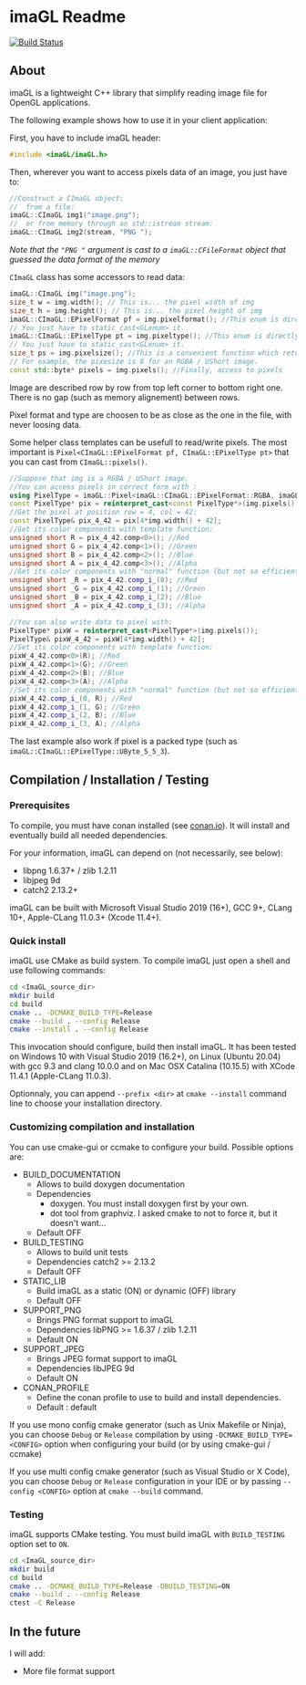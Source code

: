 # imaGL Readme

[![Build Status](https://travis-ci.org/Woazim/imaGL.svg?branch=master)](https://travis-ci.org/Woazim/imaGL)

## About

imaGL is a lightweight C++ library that simplify reading image file for OpenGL applications.

The following example shows how to use it in your client application:

First, you have to include imaGL header:

``` cpp
#include <imaGL/imaGL.h>
```

Then, wherever you want to access pixels data of an image, you just have to:

``` cpp
//Construct a CImaGL object:
//  from a file:
imaGL::CImaGL img1("image.png");
//  or from memory through an std::istream stream:
imaGL::CImaGL img2(stream, "PNG ");
```

_Note that the `"PNG "` argument is cast to a `imaGL::CFileFormat` object that guessed the data format of the memory_

`CImaGL` class has some accessors to read data:

``` cpp
imaGL::CImaGL img("image.png");
size_t w = img.width(); // This is... the pixel width of img
size_t h = img.height(); // This is... the pixel height of img
imaGL::CImaGL::EPixelFormat pf = img.pixelformat(); //This enum is directly compatible with `format` parameter of glTexImage2D.
// You just have to static_cast<GLenum> it.
imaGL::CImaGL::EPixelType pt = img.pixeltype(); //This enum is directly compatible with `type` parameter of glTexImage2D.
// You just have to static_cast<GLenum> it.
size_t ps = img.pixelsize(); //This is a convenient function which returns the size of a pixel in bytes.
// For example, the pixesize is 8 for an RGBA / UShort image.
const std::byte* pixels = img.pixels(); //Finally, access to pixels
```

Image are described row by row from top left corner to bottom right one. There is no gap (such as memory alignement) between rows.

Pixel format and type are choosen to be as close as the one in the file, with never loosing data.

Some helper class templates can be usefull to read/write pixels. The most important is `Pixel<CImaGL::EPixelFormat pf, CImaGL::EPixelType pt>` that you can cast from `CImaGL::pixels()`.

``` cpp
//Suppose that img is a RGBA / UShort image.
//You can access pixels in correct form with :
using PixelType = imaGL::Pixel<imaGL::CImaGL::EPixelFormat::RGBA, imaGL::CImaGL::EPixelType::UShort>;
const PixelType* pix = reinterpret_cast<const PixelType*>(img.pixels());
//Get the pixel at position row = 4, col = 42:
const PixelType& pix_4_42 = pix[4*img.width() + 42];
//Get its color components with template function:
unsigned short R = pix_4_42.comp<0>(); //Red
unsigned short G = pix_4_42.comp<1>(); //Green
unsigned short B = pix_4_42.comp<2>(); //Blue
unsigned short A = pix_4_42.comp<3>(); //Alpha
//Get its color components with "normal" function (but not so efficiently):
unsigned short _R = pix_4_42.comp_i_(0); //Red
unsigned short _G = pix_4_42.comp_i_(1); //Green
unsigned short _B = pix_4_42.comp_i_(2); //Blue
unsigned short _A = pix_4_42.comp_i_(3); //Alpha

//You can also write data to pixel with:
PixelType* pixW = reinterpret_cast<PixelType*>(img.pixels());
PixelType& pixW_4_42 = pixW[4*img.width() + 42];
//Set its color components with template function:
pixW_4_42.comp<0>(R); //Red
pixW_4_42.comp<1>(G); //Green
pixW_4_42.comp<2>(B); //Blue
pixW_4_42.comp<3>(A); //Alpha
//Set its color components with "normal" function (but not so efficiently):
pixW_4_42.comp_i_(0, R); //Red
pixW_4_42.comp_i_(1, G); //Green
pixW_4_42.comp_i_(2, B); //Blue
pixW_4_42.comp_i_(3, A); //Alpha
```

The last example also work if pixel is a packed type (such as `imaGL::CImaGL::EPixelType::UByte_5_5_3`).

## Compilation / Installation / Testing

### Prerequisites

To compile, you must have conan installed (see [conan.io](https://conan.io)). It will install and eventually build all needed dependencies.

For your information, imaGL can depend on (not necessarily, see below):

- libpng 1.6.37+ / zlib 1.2.11
- libjpeg 9d
- catch2 2.13.2+

imaGL can be built with Microsoft Visual Studio 2019 (16+), GCC 9+, CLang 10+, Apple-CLang 11.0.3+ (Xcode 11.4+).

### Quick install

imaGL use CMake as build system. To compile imaGL just open a shell and use following commands:

``` sh
cd <ImaGL_source_dir>
mkdir build
cd build
cmake .. -DCMAKE_BUILD_TYPE=Release
cmake --build . --config Release
cmake --install . --config Release
```

This invocation should configure, build then install imaGL. It has been tested on Windows 10 with Visual Studio 2019 (16.2+), on Linux (Ubuntu 20.04) with gcc 9.3 and clang 10.0.0 and on Mac OSX Catalina (10.15.5) with XCode 11.4.1 (Apple-CLang 11.0.3).

Optionnaly, you can append `--prefix <dir>` at `cmake --install` command line to choose your installation directory.

### Customizing compilation and installation

You can use cmake-gui or ccmake to configure your build. Possible options are:

- BUILD_DOCUMENTATION
  - Allows to build doxygen documentation
  - Dependencies
    - doxygen. You must install doxygen first by your own.
    - dot tool from graphviz. I asked cmake to not to force it, but it doesn't want...
  - Default OFF
- BUILD_TESTING
  - Allows to build unit tests
  - Dependencies catch2 >= 2.13.2
  - Default OFF
- STATIC_LIB
  - Build imaGL as a static (ON) or dynamic (OFF) library
  - Default OFF
- SUPPORT_PNG
  - Brings PNG format support to imaGL
  - Dependencies libPNG >= 1.6.37 / zlib 1.2.11
  - Default ON
- SUPPORT_JPEG
  - Brings JPEG format support to imaGL
  - Dependencies libJPEG 9d
  - Default ON
- CONAN_PROFILE
  - Define the conan profile to use to build and install dependencies.
  - Default : default

If you use mono config cmake generator (such as Unix Makefile or Ninja), you can choose `Debug` or `Release` compilation by using `-DCMAKE_BUILD_TYPE=<CONFIG>` option when configuring your build (or by using cmake-gui / ccmake)

If you use multi config cmake generator (such as Visual Studio or X Code), you can choose `Debug` or `Release` configuration in your IDE or by passing `--config <CONFIG>` option at `cmake --build` command.

### Testing

imaGL supports CMake testing. You must build imaGL with `BUILD_TESTING` option set to `ON`.

``` sh
cd <ImaGL_source_dir>
mkdir build
cd build
cmake .. -DCMAKE_BUILD_TYPE=Release -DBUILD_TESTING=ON
cmake --build . --config Release
ctest -C Release
```

## In the future

I will add:

- More file format support
